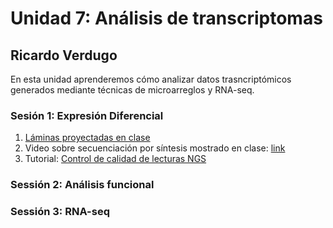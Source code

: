 # Unidad 7: Análisis de transcriptomas #
## Ricardo Verdugo ##

En esta unidad aprenderemos cómo analizar datos trasncriptómicos generados mediante técnicas de microarreglos y RNA-seq.

### Sesión 1: Expresión Diferencial ###

1. [Láminas proyectadas en clase](Unidad7/Session1_Analisis_expresion_diferencial_2019.pdf)
2. Video sobre secuenciación por síntesis mostrado en clase: [link](https://www.youtube.com/watch?v=0hXl1gv_dEo)
3. Tutorial: [Control de calidad de lecturas NGS](Tutorial_Control_de_calidad_de_lecturas_NGS.md)

### Sessión 2: Análisis funcional ###
<Pronto>

### Sessión 3: RNA-seq ###
<Pronto>


